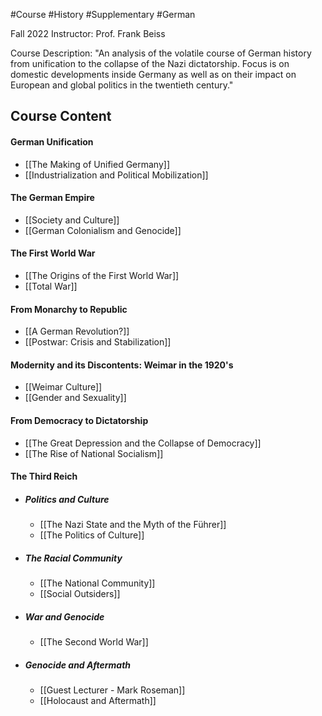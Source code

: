 #Course #History #Supplementary #German

Fall 2022
Instructor: Prof. Frank Beiss

Course Description:
"An analysis of the volatile course of German history from unification to the collapse of the Nazi dictatorship. Focus is on domestic developments inside Germany as well as on their impact on European and global politics in the twentieth century."

## Course Content
<!-- Week 1 -->
#### German Unification
- [[The Making of Unified Germany]]
- [[Industrialization and Political Mobilization]]
<!-- Week 2 -->
#### The German Empire
- [[Society and Culture]]
- [[German Colonialism and Genocide]]
<!-- Week 3 -->
#### The First World War
- [[The Origins of the First World War]]
- [[Total War]]
<!-- Week 4 -->
#### From Monarchy to Republic
- [[A German Revolution?]]
- [[Postwar: Crisis and Stabilization]]
<!-- Week 5 -->
#### Modernity and its Discontents: Weimar in the 1920's
- [[Weimar Culture]]
- [[Gender and Sexuality]]
<!-- Week 6 -->
#### From Democracy to Dictatorship
- [[The Great Depression and the Collapse of Democracy]]
- [[The Rise of National Socialism]]
#### The Third Reich	
- ##### Politics and Culture    <!-- Week 7 -->
	- [[The Nazi State and the Myth of the Führer]]
	- [[The Politics of Culture]]
- ##### The Racial Community    <!-- Week 8 -->
	- [[The National Community]]
	- [[Social Outsiders]]
- ##### War and Genocide    <!-- Week 9 -->
	- [[The Second World War]]
- ##### Genocide and Aftermath    <!-- Week 10 -->
	- [[Guest Lecturer - Mark Roseman]]
	- [[Holocaust and Aftermath]]
